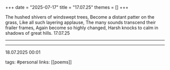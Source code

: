 +++
date = "2025-07-17"
title = "17.07.25"
themes = []
+++

The hushed shivers of windswept trees,
Become a distant patter on the grass,
Like all such layering applause,
The many sounds transcend their frailer frames,
Again become so highly changed,
Harsh knocks to calm in shadows of great hills.
17.07.25

---



---

18.07.2025 00:01

tags: #personal
links: [[poems]]
